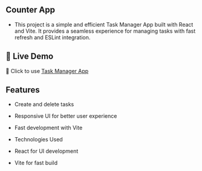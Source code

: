 ## Counter App

- This project is a simple and efficient Task Manager App built with React and Vite. It provides a seamless experience for managing tasks with fast refresh and ESLint integration.

## 🚀 Live Demo
🔗 Click to use [Task Manager App](https://react-assignment-task-manager-app.vercel.app/)

## Features

- Create and delete tasks

- Responsive UI for better user experience

- Fast development with Vite

- Technologies Used

- React for UI development

- Vite for fast build 
